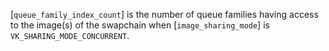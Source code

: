 [`queue_family_index_count`] is the number of queue families having
access to the image(s) of the swapchain when [`image_sharing_mode`] is
`VK_SHARING_MODE_CONCURRENT`.